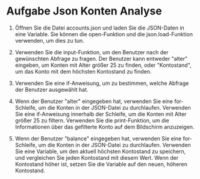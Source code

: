# Aufgabe Json Konten Analyse


1. Öffnen Sie die Datei accounts.json und laden Sie die JSON-Daten in eine Variable. Sie können die open-Funktion und die json.load-Funktion verwenden, um dies zu tun.

2. Verwenden Sie die input-Funktion, um den Benutzer nach der gewünschten Abfrage zu fragen. Der Benutzer kann entweder "alter" eingeben, um Konten mit Alter größer 25 zu finden, oder "Kontostand", um das Konto mit dem höchsten Kontostand zu finden.

3. Verwenden Sie eine if-Anweisung, um zu bestimmen, welche Abfrage der Benutzer ausgewählt hat.

4. Wenn der Benutzer "alter" eingegeben hat, verwenden Sie eine for-Schleife, um die Konten in der JSON-Datei zu durchlaufen. Verwenden Sie eine if-Anweisung innerhalb der Schleife, um die Konten mit Alter größer 25 zu filtern.
Verwenden Sie die print-Funktion, um die Informationen über das gefilterte Konto auf dem Bildschirm anzuzeigen.

5. Wenn der Benutzer "balance" eingegeben hat, verwenden Sie eine for-Schleife, um die Konten in der JSON-Datei zu durchlaufen. Verwenden Sie eine Variable, um den aktuell höchsten Kontostand zu speichern, und vergleichen Sie jeden Kontostand mit diesem Wert. Wenn der Kontostand höher ist, setzen Sie die Variable auf den neuen, höheren Kontostand.
